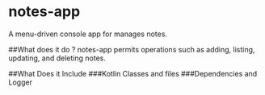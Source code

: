 # notes-app
A menu-driven console app for manages notes.

##What does it do ?
notes-app permits operations such as adding, listing, updating, and deleting notes.

##What Does it Include
###Kotlin Classes and files
###Dependencies and Logger

